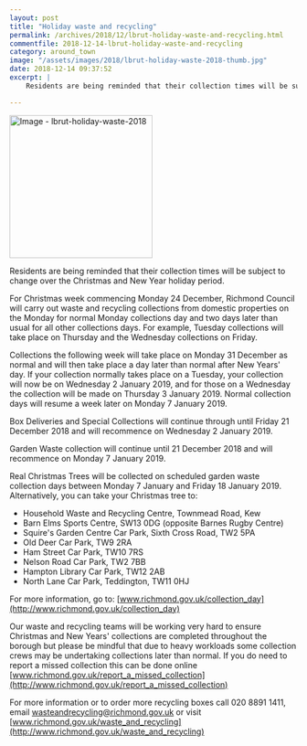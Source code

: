 ```yaml
---
layout: post
title: "Holiday waste and recycling"
permalink: /archives/2018/12/lbrut-holiday-waste-and-recycling.html
commentfile: 2018-12-14-lbrut-holiday-waste-and-recycling
category: around_town
image: "/assets/images/2018/lbrut-holiday-waste-2018-thumb.jpg"
date: 2018-12-14 09:37:52
excerpt: |
    Residents are being reminded that their collection times will be subject to change over the Christmas and New Year holiday period.

---
```


<a href="/assets/images/2018/lbrut-holiday-waste-2018.jpg" title="Click for a larger image"><img src="/assets/images/2018/lbrut-holiday-waste-2018-thumb.jpg" width="250" alt="Image - lbrut-holiday-waste-2018"  class="photo right"/></a>


Residents are being reminded that their collection times will be subject to change over the Christmas and New Year holiday period.

For Christmas week commencing Monday 24 December, Richmond Council will carry out waste and recycling collections from domestic properties on the Monday for normal Monday collections day and two days later than usual for all other collections days.  For example, Tuesday collections will take place on Thursday and the Wednesday collections on Friday.

Collections the following week will take place on Monday 31 December as normal and will then take place a day later than normal after New Years' day. If your collection normally takes place on a Tuesday, your collection will now be on Wednesday 2 January 2019, and for those on a Wednesday the collection will be made on Thursday 3 January 2019.  Normal collection days will resume a week later on Monday 7 January 2019.

Box Deliveries and Special Collections will continue through until Friday 21 December 2018 and will recommence on Wednesday 2 January 2019.

Garden Waste collection will continue until 21 December 2018 and will recommence on Monday 7 January 2019.

Real Christmas Trees will be collected on scheduled garden waste collection days between Monday 7 January and Friday 18 January 2019. Alternatively, you can take your Christmas tree to:

- Household Waste and Recycling Centre, Townmead Road, Kew
- Barn Elms Sports Centre, SW13 0DG (opposite Barnes Rugby Centre)
- Squire's Garden Centre Car Park, Sixth Cross Road, TW2 5PA
- Old Deer Car Park, TW9 2RA
- Ham Street Car Park, TW10 7RS
- Nelson Road Car Park, TW2 7BB
- Hampton Library Car Park, TW12 2AB
- North Lane Car Park, Teddington, TW11 0HJ

For more information, go to: [www.richmond.gov.uk/collection_day](http://www.richmond.gov.uk/collection_day)

Our waste and recycling teams will be working very hard to ensure Christmas and New Years' collections are completed throughout the borough but please be mindful that due to heavy workloads some collection crews may be undertaking collections later than normal.  If you do need to report a missed collection this can be done online [www.richmond.gov.uk/report_a_missed_collection](http://www.richmond.gov.uk/report_a_missed_collection)

For more information or to order more recycling boxes call 020 8891 1411, email [wasteandrecycling@richmond.gov.uk](:mailto:wasteandrecycling@richmond.gov.uk) or visit [www.richmond.gov.uk/waste_and_recycling](http://www.richmond.gov.uk/waste_and_recycling)
